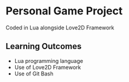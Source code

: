 # Personal Game Project
Coded in Lua alongside Love2D Framework
## Learning Outcomes
* Lua programming language
* Use of Love2D Framework
* Use of Git Bash
